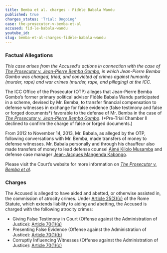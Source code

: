 ```yaml
---
title: Bemba et al. charges - Fidèle Babala Wandu
published: true
charges_status: 'Trial: Ongoing'
case: the-prosecutor-v-bemba-et-al
accused: fid-le-babala-wandu
youtube_id:
slug: bemba-et-al-charges-fidèle-babala-wandu
---
```



### Factual Allegations

*This case arises from the Accused's actions in connection with the case of [<u>The Prosecutor v. Jean-Pierre Bemba Gombo</u>](https://www.aba-icc.org/cases/case/the-prosecutor-v-bemba/), in which Jean-Pierre Bemba Gombo was charged, tried, and convicted of crimes against humanity (murder, rape) and war crimes (murder, rape, and pillaging) at the ICC.&nbsp;*

The ICC Office of the Prosecutor (OTP) alleges that Jean-Pierre Bemba Gombo’s former primary political advisor Fid&egrave;le Babala Wandu participated in a scheme, devised by Mr. Bemba, to transfer financial compensation to defense witnesses in exchange for false evidence (false testimony and false or forged documents\*) favorable to the defense of Mr. Bemba in the case of [*The Prosecutor v. Jean-Pierre Bemba Gombo*](https://www.aba-icc.org/cases/case/the-prosecutor-v-bemba/). (\*Pre-Trial Chamber II declined to confirm the charge of false or forged documents.)

From 2012 to November 14, 2013, Mr. Babala, as alleged by the OTP, following conversations with Mr. Bemba, made transfers of money to defense witnesses. Mr. Babala personally and through his chauffeur also made transfers of money to lead defense counsel [Aim&eacute; Kilolo Musamba](https://www.aba-icc.org/accused/aime-kilolo-musamba/) and defense case manager [Jean-Jacques Mangenda Kabongo](https://www.aba-icc.org/accused/jean-jacques-magenda-kabongo/).&nbsp;

Please visit the Court’s website for more information on [*The Prosecutor v. Bemba et al*](https://www.icc-cpi.int/car/Bemba-et-al).

### Charges

The Accused is alleged to have aided and abetted, or otherwise assisted in, the commission of atrocity crimes. Under&nbsp;[Article 25(3)(c)](http://www.casematrixnetwork.org/case-m/klamberg-commentary/rome-statute/#c1198) of the Rome Statute, which extends liability to aiding and abetting, the Accused is charged with the following atrocity crimes:

* Giving False Testimony in Court (Offense against the Administration of Justice):&nbsp;[Article 70(1)(a)](http://www.casematrixnetwork.org/case-m/klamberg-commentary/rome-statute/#c1243)
* Presenting False Evidence (Offense against the Administration of Justice): [Article 70(1)(b)](http://www.casematrixnetwork.org/case-m/klamberg-commentary/rome-statute/#c1243)
* Corruptly Influencing Witnesses (Offense against the Administration of Justice):&nbsp;[Article 70(1)(c)](http://www.casematrixnetwork.org/case-m/klamberg-commentary/rome-statute/#c1243)